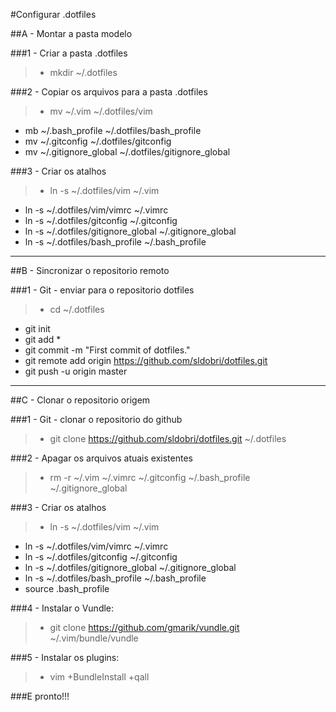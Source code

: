 
#Configurar .dotfiles 

##A - Montar a pasta modelo

###1 - Criar a pasta .dotfiles
> * mkdir ~/.dotfiles

###2 - Copiar os arquivos para a pasta .dotfiles
> * mv ~/.vim ~/.dotfiles/vim
* mb ~/.bash_profile ~/.dotfiles/bash_profile
* mv ~/.gitconfig ~/.dotfiles/gitconfig
* mv ~/.gitignore_global ~/.dotfiles/gitignore_global

###3 - Criar os atalhos
> * ln -s ~/.dotfiles/vim ~/.vim
* ln -s ~/.dotfiles/vim/vimrc ~/.vimrc
* ln -s ~/.dotfiles/gitconfig ~/.gitconfig
* ln -s ~/.dotfiles/gitignore\_global ~/.gitignore\_global
* ln -s ~/.dotfiles/bash\_profile ~/.bash_profile

-------
##B - Sincronizar o repositorio remoto 

###1 - Git - enviar para o repositorio dotfiles
> * cd ~/.dotfiles
* git init
* git add *
* git commit -m "First commit of dotfiles."
* git remote add origin https://github.com/sldobri/dotfiles.git
* git push -u origin master

-------
##C - Clonar o repositorio origem

###1 - Git - clonar o repositorio do github
> * git clone https://github.com/sldobri/dotfiles.git ~/.dotfiles

###2 - Apagar os arquivos atuais existentes
> * rm -r ~/.vim ~/.vimrc ~/.gitconfig ~/.bash\_profile ~/.gitignore\_global

###3 - Criar os atalhos
> * ln -s ~/.dotfiles/vim ~/.vim
* ln -s ~/.dotfiles/vim/vimrc ~/.vimrc
* ln -s ~/.dotfiles/gitconfig ~/.gitconfig
* ln -s ~/.dotfiles/gitignore\_global ~/.gitignore\_global
* ln -s ~/.dotfiles/bash\_profile ~/.bash_profile
* source .bash_profile

###4 - Instalar o Vundle:
> * git clone https://github.com/gmarik/vundle.git ~/.vim/bundle/vundle

###5 - Instalar os plugins:
> * vim +BundleInstall +qall

###E pronto!!!
